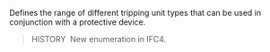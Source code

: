 Defines the range of different tripping unit types that can be used in conjunction with a protective device.

> HISTORY&nbsp; New enumeration in IFC4.
